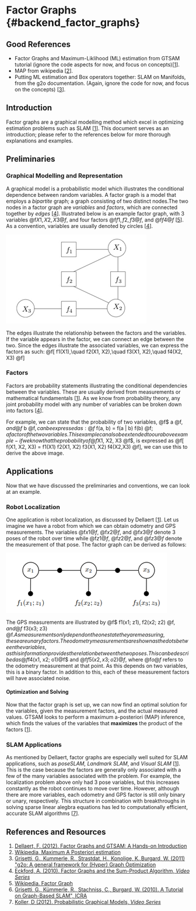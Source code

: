 # Factor Graphs {#backend_factor_graphs}

## Good References

* Factor Graphs and Maximum-Liklihood (ML) estimation from GTSAM tutorial (ignore the code aspects for now, and focus on concepts)[[1][Dellaert2012]].
* MAP from wikipedia [[2][MAP-wiki]].
* Putting ML estimation and Box operators together: SLAM on Manifolds, from the g2o documentation. (Again, ignore the code for now, and focus on the concepts) [[3][g2o]].

## Introduction

Factor graphs are a graphical modelling method which excel in optimizing
estimation problems such as SLAM [[1][Dellaert2012]]. This document serves as
an introduction; please refer to the references below for more thorough
explanations and examples.

## Preliminaries

### Graphical Modelling and Representation

A graphical model is a probabilistic model which illustrates the conditional
dependence between random variables. A factor graph is a model that employs a
*bipartite* graph; a graph consisting of two distinct nodes.The two nodes in
a factor graph are *variables* and *factors*, which are connected together by
*edges* [[4][Eckford2010]]. Illustrated below is an example factor graph,
with 3 variables @f$X1, X2, X3@f$, and four factors @f$f1, f2, f3@f$, and @f$f4@f$ [[5][FG-wiki]].
As a convention, variables are usually denoted by circles [[4][Eckford2010]].

![Factor Graph](factor_graph.jpg)

The edges illustrate the relationship between the factors and the variables. If
the variable appears in the factor, we can connect an edge between the two.
Since the edges illustrate the associated variables, we can express the factors
as such: @f[ f1(X1),\quad f2(X1, X2),\quad f3(X1, X2),\quad f4(X2, X3) @f]

### Factors

Factors are probability statements illustrating the conditional dependencies
between the variables. These are usually derived from measurements or
mathematical fundamentals [[1][Dellaert2012]]. As we know from probability
theory, any joint probability model with any number of variables can be broken
down into factors [[4][Eckford2010]].

For example, we can state that the probability of two variables, @f$ a @f$, and @f$ b @f$,
can be expressed as: @f$ f(a, b) = f(a | b) f(b) @f$; a factor of the two
variables. This example can also be extended to our above example - if we know
that the probability of @f$X1, X2, X3 @f$, is expressed as @f[ f(X1, X2, X3) =
f1(X1) f2(X1, X2) f3(X1, X2) f4(X2,X3) @f], we can use this to derive the
above image.

## Applications

Now that we have discussed the preliminaries and conventions, we can look at an
example.

### Robot Localization

One application is robot localization, as discussed by Dellaert
[[1][Dellaert2012]]. Let us imagine we have a robot from which we can obtain
odometry and GPS measurements. The variables @f$x1@f$, @f$x2@f$, and @f$x3@f$ denote 3 poses
of the robot over time while @f$z1@f$, @f$z2@f$, and @f$z3@f$ denote the measurement of that
pose. The factor graph can be derived as follows:

![Factor Graph 2](factor_graph_2.jpg)

The GPS measurements are illustrated by @f$ f1(x1; z1), f2(x2; z2) @f$, and
@f$ f3(x3; z3) @f$. As measurements only depend on the one state they are
measuring, these are unary factors. The odometry measurements are shown as the
dots between the variables, as this information provides the relation between
the two poses. This can be described as @f$f4(x1, x2; o1)@f$ and @f$f5(x2, x3;
o2)@f$, where @f$o@f$ refers to the odometry measurement at that point. As this
depends on two variables, this is a binary factor. In addition to this, each of
these measurement factors will have associated noise.


#### Optimization and Solving

Now that the factor graph is set up, we can now find an optimal solution for
the variables, given the measurement factors, and the actual measured values.
GTSAM looks to perform a maximum a-posteriori (MAP) inference, which finds the
values of the variables that **maximizes** the product of the factors
[[1][Dellaert2012]].

### SLAM Applications

As mentioned by Dellaert, factor graphs are especially well suited for SLAM
applications, such as *poseSLAM, Landmark SLAM*, and *Visual SLAM*
[[1][Dellaert2012]]. This is the case because the factors are generally only
associated with a few of the many variables associated with the problem. For
example, the localization problem above only had 3 pose variables, but this
increases constantly as the robot continues to move over time. However,
although there are more variables, each odometry and GPS factor is still only
binary or unary, respectively. This structure in combination with breakthroughs
in solving sparse linear alegbra equations has led to computationally
efficient, accurate SLAM algorithms [[7][Grisetti2010]].


## References and Resources
1.  [Dellaert, F. (2012). Factor Graphs and GTSAM: A Hands-on Introduction][Dellaert2012]
2.  [Wikipedia, Maximum A Posteriori estimation][MAP-wiki]
3.  [Grisetti, G., Kummerle, R., Strastdat, H., Konolige, K.,Burgard, W. (2011) "g2o: A general framework for (Hyper) Graph Optimization][g2o]
4.  [Eckford, A. (2010). Factor Graphs and the Sum-Product Algorithm, *Video Series*][Eckford2010]
5.  [Wikipedia. Factor Graph][FG-wiki]
6.  [Grisetti, G., Kümmerle, R., Stachniss, C., Burgard, W. (2010). A Tutorial on Graph-Based SLAM", ICRA][Grisetti2010]
7.  [Koller, D (2012). Probabilistic Graphical Models, *Video Series*][Koller2012]

[Dellaert2012]: https://research.cc.gatech.edu/borg/sites/edu.borg/files/downloads/gtsam.pdf
[MAP-wiki]: https://en.wikipedia.org/wiki/Maximum_likelihood_estimation
[Eckford2010]: https://www.youtube.com/watch?v=8H5LJVgtzsg
[FG-wiki]: https://en.wikipedia.org/wiki/Factor_graph
[g2o]: https://github.com/RainerKuemmerle/g2o/blob/master/doc/g2o.pdf
[Grisetti2010]: http://www2.informatik.uni-freiburg.de/~stachnis/pdf/grisetti10titsmag.pdf
[Koller2012]: https://www.youtube.com/watch?v=6ODl1rxoT14&list=PL50E6E80E8525B59C&index=5
